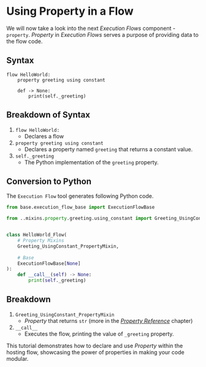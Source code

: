 # Using Property in a Flow
We will now take a look into the next _Execution Flows_ component - `property`. _Property_ in _Execution Flows_ serves a purpose of providing data to the flow code. 
## Syntax

```fy linenums="1"
flow HelloWorld:
    property greeting using constant

    def -> None:
        print(self._greeting)

```

## Breakdown of Syntax
1. `flow HelloWorld:`
    - Declares a flow
2. `property greeting using constant`
    - Declares a property named `greeting` that returns a constant value.
3. `self._greeting` 
    - The Python implementation of the `greeting` property.

## Conversion to Python
The `Execution Flow` tool generates following Python code.
```py linenums="1"
from base.execution_flow_base import ExecutionFlowBase

from ..mixins.property.greeting.using_constant import Greeting_UsingConstant_PropertyMixin


class HelloWorld_Flow(
    # Property Mixins
    Greeting_UsingConstant_PropertyMixin,
   
    # Base
    ExecutionFlowBase[None]
):
    def __call__(self) -> None:
        print(self._greeting)

```
## Breakdown
1. `Greeting_UsingConstant_PropertyMixin`
    - _Property_ that returns `str` (more in the [_Property Reference_](/reference/property) chapter)
2. `__call__`
    - Executes the flow, printing the value of `_greeting` property.

This tutorial demonstrates how to declare and use _Property_ within the hosting flow, showcasing the power of properties in making your code modular.
